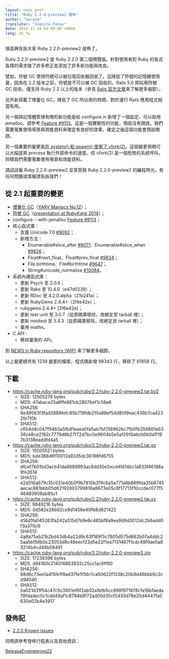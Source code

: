 ```yaml
---
layout: news_post
title: "Ruby 2.2.0-preview2 發佈"
author: "naruse"
translator: "Juanito Fatas"
date: 2014-11-28 09:00:00 +0000
lang: zh_tw
---
```


很高興告訴大家 Ruby 2.2.0-preview2 發佈了。

Ruby 2.2.0-preview2 是 Ruby 2.2.0 第二個預覽版。針對使用者對 Ruby 的各式各樣的需求做了許多修正並添加了許多新功能與改良。

譬如，符號 GC 使得符號可以被垃圾回收器回收了。這降低了符號的記憶體使用量，因為在 2.2 版本之前，符號是不可以被 GC 回收的。Rails 5.0 將採用符號 GC 技術。僅支持 Ruby 2.2 以上的版本（參見 [Rails 官方文章](http://weblog.rubyonrails.org/2014/8/20/Rails-4-2-beta1/)來了解更多細節）。

另外新搭載了增量化 GC，降低了 GC 所佔用的時間，對於運行 Rails 應用程式相當有用。

另一個與記憶體管理有關的新功能是給 configure.in 新增了一個設定，可以啟用 jemalloc，請參考 [Feature #9113](https://bugs.ruby-lang.org/issues/9113)。這是一個實驗性的功能，預設沒有開啟。我們需要蒐集使用場景與效能資料來確定有良好的效果，確定之後這個功能會預設開啟。

另一個重要的變更是[在 system() 和 spawn() 使用了 vfork(2)](http://www.a-k-r.org/d/2014-09.html#a2014_09_06)。這個變更預期可以大幅提昇 process 執行外部命令的速度。但 vfork(2) 是一個危險的系統呼叫，同樣我們需要蒐集使用場景和效能資料。

請試試看 Ruby 2.2.0-preview2 並享受與 Ruby 2.2.0-preview2 的編程時光，有任何問題或情報請告訴我們！

## 從 2.1 起重要的變更

* [增量化 GC](https://bugs.ruby-lang.org/issues/10137)（[YARV Maniacs No.12](http://magazine.rubyist.net/?0048-YARVManiacs)）；
* [符號 GC](https://bugs.ruby-lang.org/issues/9634)（[presentation at RubyKaigi 2014](http://www.slideshare.net/authorNari/symbol-gc)）；
* configure --with-jemalloc [Feature #9113](https://bugs.ruby-lang.org/issues/9113)；
* 核心函式庫：
  * 支援 Unicode 7.0 [#9092](https://bugs.ruby-lang.org/issues/9092)；
  * 新增方法：
    * Enumerable#slice_after [#9071](https://bugs.ruby-lang.org/issues/9071)、Enumerable#slice_when [#9826](https://bugs.ruby-lang.org/issues/9826)；
    * Float#next_float、Float#prev_float [#9834](https://bugs.ruby-lang.org/issues/9834)；
    * File.birthtime、File#birthtime [#9647](https://bugs.ruby-lang.org/issues/9647)；
    * String#unicode_normalize [#10084](https://bugs.ruby-lang.org/issues/10084)。
* 系統內建函式庫：
  * 更新 Psych 至 2.0.6；
  * 更新 Rake 至 10.4.0（e47d0239）；
  * 更新 RDoc 至 4.2.0.alpha（21b241a）；
  * 更新 RubyGems 2.4.4+（2f6e42e）；
  * rubygems 2.4.4+ (2f6e42e)；
  * 更新 test-unit 至 3.0.7（從原碼庫移除，改綁定至 tarball 裡）；
  * 更新 minitest 至 5.4.3（從原碼庫移除，改綁定至 tarball 裡）；
  * 棄用 mathn。
* C API：
  * 移除棄用的 API。

到 [NEWS in Ruby repository (WIP)](https://github.com/ruby/ruby/blob/v2_2_0_preview2/NEWS) 來了解更多細節。

以上變更總共有 1239 變更的檔案，程式碼新增 98343 行，移除了 61858 行。

## 下載

* <https://cache.ruby-lang.org/pub/ruby/2.2/ruby-2.2.0-preview2.tar.bz2>
  * SIZE:   12505279 bytes
  * MD5:    d7abace25a8ffe861cb2807bef1c58a6
  * SHA256: 9e49583f3fad3888fefc85b719fdb210a88ef54d80f9eac439b7ca4232fa7f0b
  * SHA512: c654d4c047f9463a5fb81eaea0fa5ab7bf316962bc7fb0fb356861e6336ce8ce2162c7779d8b27f72d7bc0e9604b5e5af2910abcb0b0a1f197b3138eaddfd4a5
* <https://cache.ruby-lang.org/pub/ruby/2.2/ruby-2.2.0-preview2.tar.gz>
  * SIZE:   15505521 bytes
  * MD5:    bde388d6f10012a92d5dc36196fd6755
  * SHA256: dfcef7b01bd3acb41da6689993ac8dd30e2ecd4fd14bc1a833f46188a9fe2614
  * SHA512: e2d316a679c15c021e40b0f9b7810b319c6a5e771a9b869fda35b6745aecac881bbb05d62192893799816a8673e05c8f17713f10ccdec077f546483608ab85c1
* <https://cache.ruby-lang.org/pub/ruby/2.2/ruby-2.2.0-preview2.tar.xz>
  * SIZE:   9649216 bytes
  * MD5:    0d582e28b92ce9d1456e40fb8d821422
  * SHA256: d14d1fa045263fa242a515d7b9e8c485bf8a9ee9d9d3012dc2b6add0f3a370c6
  * SHA512: 4a8a75ab21b2bd43db4a22d9c63f189f3c7805d575d662b07a4ddc25aa5b156b0c23053d8c48eecf23d5e22f1ea7131467f1cdc48f9ae0a83214b4cd46b08491
* <https://cache.ruby-lang.org/pub/ruby/2.2/ruby-2.2.0-preview2.zip>
  * SIZE:   17239396 bytes
  * MD5:    d94160c214016863932c25cc1ac6ff90
  * SHA256: 88d6c73ee1a4f5fe1f8ad37fe1f56c1ca50622f1338c20b9d46bbb5c2cd94040
  * SHA512: 0a021d31f54c47c5c3901ef6f2ab02a1bfb5cc698f971978c1e16b1aeda78fdadec0c1cdd48af1c8784b8f72ad00d35cf2433d78e20d4447fa0630e02b4e3917

## 發佈記

* [2.2.0 Known issues](http://bugs.ruby-lang.org/projects/ruby-trunk/issues?query_id=115)

同時請參考發佈行程表以及其他資訊：

[ReleaseEngineering22](http://bugs.ruby-lang.org/projects/ruby-trunk/wiki/ReleaseEngineering22)
